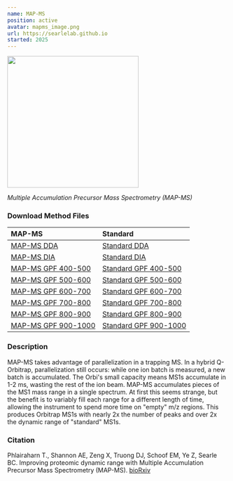 ```yaml
---
name: MAP-MS
position: active
avatar: mapms_image.png
url: https://searlelab.github.io
started: 2025
---
```


<img width="300" src="{{site.baseurl}}/images/resources/{{page.avatar}}" data-action="zoom">

_Multiple Accumulation Precursor Mass Spectrometry (MAP-MS)_

### Download Method Files

| MAP-MS | Standard |
| :-------- | :------- |
|[MAP-MS DDA]({{site.baseurl}}/resources/mapms/Exploris_Aurora_25cm_max4uL_6xpDDA_90min_EndWash_BCS.meth)|[Standard DDA]({{site.baseurl}}/resources/mapms/Exploris_Aurora_25cm_max4uL_NormDDA_90min_EndWash_BCS.meth)|
|[MAP-MS DIA]({{site.baseurl}}/resources/mapms/Exploris_Aurora_25cm_max4uL_6xpDIA_16mzst_90min_EndWash_BCS.meth)|[Standard DIA]({{site.baseurl}}/resources/mapms/Exploris_Aurora_25cm_max4uL_NormDIA_16mzst_90min_EndWash_BCS.meth)|
|[MAP-MS GPF 400-500]({{site.baseurl}}/resources/mapms/Exploris_Aurora_25cm_max4uL_6xpGPFDIA_400to500_4mz_90min_EndWash_BCS.meth)|[Standard GPF 400-500]({{site.baseurl}}/resources/mapms/Exploris_Aurora_25cm_max4uL_GPFDIA_400to500_4mz_90min_EndWash_BCS.meth)|
|[MAP-MS GPF 500-600]({{site.baseurl}}/resources/mapms/Exploris_Aurora_25cm_max4uL_6xpGPFDIA_500to600_4mz_90min_EndWash_BCS.meth)|[Standard GPF 500-600]({{site.baseurl}}/resources/mapms/Exploris_Aurora_25cm_max4uL_GPFDIA_500to600_4mz_90min_EndWash_BCS.meth)|
|[MAP-MS GPF 600-700]({{site.baseurl}}/resources/mapms/Exploris_Aurora_25cm_max4uL_6xpGPFDIA_600to700_4mz_90min_EndWash_BCS.meth)|[Standard GPF 600-700]({{site.baseurl}}/resources/mapms/Exploris_Aurora_25cm_max4uL_GPFDIA_600to700_4mz_90min_EndWash_BCS.meth)|
|[MAP-MS GPF 700-800]({{site.baseurl}}/resources/mapms/Exploris_Aurora_25cm_max4uL_6xpGPFDIA_700to800_4mz_90min_EndWash_BCS.meth)|[Standard GPF 700-800]({{site.baseurl}}/resources/mapms/Exploris_Aurora_25cm_max4uL_GPFDIA_700to800_4mz_90min_EndWash_BCS.meth)|
|[MAP-MS GPF 800-900]({{site.baseurl}}/resources/mapms/Exploris_Aurora_25cm_max4uL_6xpGPFDIA_800to900_4mz_90min_EndWash_BCS.meth)|[Standard GPF 800-900]({{site.baseurl}}/resources/mapms/Exploris_Aurora_25cm_max4uL_GPFDIA_800to900_4mz_90min_EndWash_BCS.meth)|
|[MAP-MS GPF 900-1000]({{site.baseurl}}/resources/mapms/Exploris_Aurora_25cm_max4uL_6xpGPFDIA_900to1000_4mz_90min_EndWash_BCS.meth)|[Standard GPF 900-1000]({{site.baseurl}}/resources/mapms/Exploris_Aurora_25cm_max4uL_GPFDIA_900to1000_4mz_90min_EndWash_BCS.meth)|

### Description

MAP-MS takes advantage of parallelization in a trapping MS. In a hybrid Q-Orbitrap, parallelization still occurs: while one ion batch is measured, a new batch is accumulated. The Orbi's small capacity means MS1s accumulate in 1-2 ms, wasting the rest of the ion beam. 
MAP-MS accumulates pieces of the MS1 mass range in a single spectrum. At first this seems strange, but the benefit is to variably fill each range for a different length of time, allowing the instrument to spend more time on "empty" m/z regions.
This produces Orbitrap MS1s with nearly 2x the number of peaks and over 2x the dynamic range of "standard" MS1s. 

### Citation
Phlairaharn T., Shannon AE, Zeng X, Truong DJ, Schoof EM, Ye Z, Searle BC.
Improving proteomic dynamic range with Multiple Accumulation Precursor Mass Spectrometry (MAP-MS). [bioRxiv](https://doi.org/10.1101/2025.05.14.653938)
